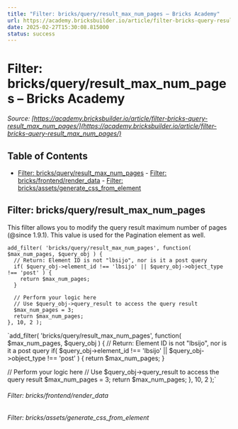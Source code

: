 ```yaml
---
title: "Filter: bricks/query/result_max_num_pages – Bricks Academy"
url: https://academy.bricksbuilder.io/article/filter-bricks-query-result_max_num_pages/
date: 2025-02-27T15:30:08.815000
status: success
---
```


# Filter: bricks/query/result_max_num_pages – Bricks Academy

*Source: [https://academy.bricksbuilder.io/article/filter-bricks-query-result_max_num_pages/](https://academy.bricksbuilder.io/article/filter-bricks-query-result_max_num_pages/)*

## Table of Contents

- [Filter: bricks/query/result_max_num_pages](#filter-bricksqueryresultmaxnumpages)
        - [Filter: bricks/frontend/render_data](#filter-bricksfrontendrenderdata)
        - [Filter: bricks/assets/generate_css_from_element](#filter-bricksassetsgeneratecssfromelement)

## Filter: bricks/query/result_max_num_pages

This filter allows you to modify the query result maximum number of pages (@since 1.9.1). This value is used for the Pagination element as well.

```
add_filter( 'bricks/query/result_max_num_pages', function( $max_num_pages, $query_obj ) {
  // Return: Element ID is not "lbsijo", nor is it a post query
  if( $query_obj->element_id !== 'lbsijo' || $query_obj->object_type !== 'post' ) {
    return $max_num_pages;
  }

  // Perform your logic here
  // Use $query_obj->query_result to access the query result
  $max_num_pages = 3;
  return $max_num_pages;
}, 10, 2 );
```

`add_filter( 'bricks/query/result_max_num_pages', function( $max_num_pages, $query_obj ) {
  // Return: Element ID is not "lbsijo", nor is it a post query
  if( $query_obj->element_id !== 'lbsijo' || $query_obj->object_type !== 'post' ) {
    return $max_num_pages;
  }

  // Perform your logic here
  // Use $query_obj->query_result to access the query result
  $max_num_pages = 3;
  return $max_num_pages;
}, 10, 2 );`

###### Filter: bricks/frontend/render_data

###### Filter: bricks/assets/generate_css_from_element

